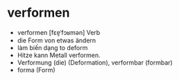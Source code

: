 
# verformen
- verformen	[fɛɐ̯ˈfɔʁmən]	Verb	
- die Form von etwas ändern	
- làm biến dạng	to deform	
- Hitze kann Metall verformen.	
- Verformung (die) (Deformation), verformbar (formbar)	
- forma (Form)